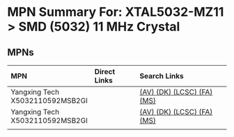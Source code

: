 



# MPN Summary For: XTAL5032-MZ11 > SMD (5032) 11 MHz Crystal

## MPNs
  

|MPN|Direct Links|Search Links|
| :--- | :--- | :--- |
|Yangxing Tech<br>X5032110592MSB2GI||[(AV) ](https://www.avnet.com/shop/us/search/X5032110592MSB2GI)[(DK) ](https://www.digikey.co.uk/en/products/result?s=X5032110592MSB2GI)[(LCSC) ](https://www.lcsc.com/search?q=X5032110592MSB2GI)[(FA) ](https://uk.farnell.com/search?st=X5032110592MSB2GI)[(MS) ](https://www.mouser.com/c/?q=X5032110592MSB2GI)|
|Yangxing Tech<br>X5032110592MSB2GI||[(AV) ](https://www.avnet.com/shop/us/search/X5032110592MSB2GI)[(DK) ](https://www.digikey.co.uk/en/products/result?s=X5032110592MSB2GI)[(LCSC) ](https://www.lcsc.com/search?q=X5032110592MSB2GI)[(FA) ](https://uk.farnell.com/search?st=X5032110592MSB2GI)[(MS) ](https://www.mouser.com/c/?q=X5032110592MSB2GI)|
||||
